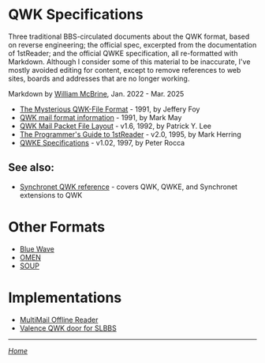 QWK Specifications
==================

Three traditional BBS-circulated documents about the QWK format, based on
reverse engineering; the official spec, excerpted from the documentation
of 1stReader; and the official QWKE specification, all re-formatted with
Markdown. Although I consider some of this material to be inaccurate,
I've mostly avoided editing for content, except to remove references to
web sites, boards and addresses that are no longer working.

Markdown by [William McBrine](https://wmcbrine.com/), Jan. 2022 - Mar. 2025

- [The Mysterious QWK-File Format](qwkfoy.md) - 1991, by Jeffery Foy
- [QWK mail format information](qwkmay.md) - 1991, by Mark May
- [QWK Mail Packet File Layout](qwklay.md) - v1.6, 1992, by Patrick Y. Lee
- [The Programmer's Guide to 1stReader](qwk1st.md) - v2.0, 1995, by Mark Herring
- [QWKE Specifications](qwke.md) - v1.02, 1997, by Peter Rocca


See also:
---------

- [Synchronet QWK reference](https://wiki.synchro.net/ref:qwk) - covers
  QWK, QWKE, and Synchronet extensions to QWK


Other Formats
=============

- [Blue Wave](bwdev300.md)
- [OMEN](omen-i.md)
- [SOUP](soup12.md)


Implementations
===============

- [MultiMail Offline Reader](https://wmcbrine.com/MultiMail/)
- [Valence QWK door for SLBBS](https://wmcbrine.com/sl)

---
*[Home](https://wmcbrine.com/)*
